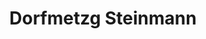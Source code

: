 ---
title: "Dorfmetzg Steinmann"
url: /bassersdorf/dorfmetzg-steinmann-klotenerstrasse/
shop: Metzgerei
---
